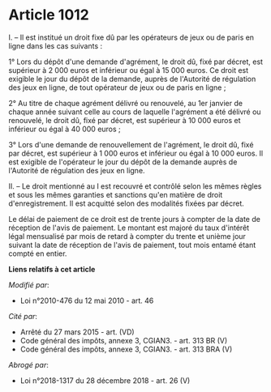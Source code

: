# Article 1012

I. – Il est institué un droit fixe dû par les opérateurs de jeux ou de paris en ligne dans les cas suivants :

1° Lors du dépôt d'une demande d'agrément, le droit dû, fixé par décret, est supérieur à 2 000 euros et inférieur ou égal à
15 000 euros. Ce droit est exigible le jour du dépôt de la demande, auprès de l'Autorité de régulation des jeux en ligne, de
tout opérateur de jeux ou de paris en ligne ;

2° Au titre de chaque agrément délivré ou renouvelé, au 1er janvier de chaque année suivant celle au cours de laquelle
l'agrément a été délivré ou renouvelé, le droit dû, fixé par décret, est supérieur à 10 000 euros et inférieur ou égal à 40
000 euros ;

3° Lors d'une demande de renouvellement de l'agrément, le droit dû, fixé par décret, est supérieur à 1 000 euros et inférieur
ou égal à 10 000 euros. Il est exigible de l'opérateur le jour du dépôt de la demande auprès de l'Autorité de régulation des
jeux en ligne.

II. – Le droit mentionné au I est recouvré et contrôlé selon les mêmes règles et sous les mêmes garanties et sanctions qu'en
matière de droit d'enregistrement. Il est acquitté selon des modalités fixées par décret.

Le délai de paiement de ce droit est de trente jours à compter de la date de réception de l'avis de paiement. Le montant est
majoré du taux d'intérêt légal mensualisé par mois de retard à compter du trente et unième jour suivant la date de réception
de l'avis de paiement, tout mois entamé étant compté en entier.

**Liens relatifs à cet article**

_Modifié par_:

  - Loi n°2010-476 du 12 mai 2010 - art. 46

_Cité par_:

  - Arrêté du 27 mars 2015 - art. (VD)
  - Code général des impôts, annexe 3, CGIAN3. - art. 313 BR (V)
  - Code général des impôts, annexe 3, CGIAN3. - art. 313 BRA (V)

_Abrogé par_:

  - Loi n°2018-1317 du 28 décembre 2018 - art. 26 (V)
